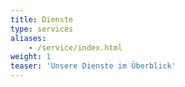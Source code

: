 ```yaml
---
title: Dienste
type: services
aliases:
    - /service/index.html
weight: 1
teaser: 'Unsere Dienste im Überblick'
---
```

